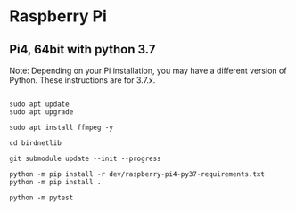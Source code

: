 
# Raspberry Pi


## Pi4, 64bit with python 3.7

Note: Depending on your Pi installation, you may have a different version of Python. These instructions are for 3.7.x. 

```

sudo apt update
sudo apt upgrade

sudo apt install ffmpeg -y

cd birdnetlib

git submodule update --init --progress

python -m pip install -r dev/raspberry-pi4-py37-requirements.txt
python -m pip install .

python -m pytest


```

